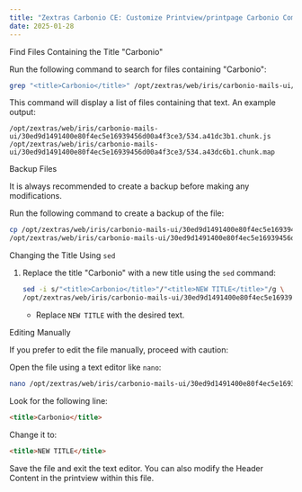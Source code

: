 ```yaml
---
title: "Zextras Carbonio CE: Customize Printview/printpage Carbonio Community Edition"
date: 2025-01-28
---
```


Find Files Containing the Title "Carbonio"

Run the following command to search for files containing "Carbonio":
   
   ```sh
   grep "<title>Carbonio</title>" /opt/zextras/web/iris/carbonio-mails-ui/* -rl
   ```

This command will display a list of files containing that text. An example output:
   
   ```log
   /opt/zextras/web/iris/carbonio-mails-ui/30ed9d1491400e80f4ec5e16939456d00a4f3ce3/534.a41dc3b1.chunk.js
   /opt/zextras/web/iris/carbonio-mails-ui/30ed9d1491400e80f4ec5e16939456d00a4f3ce3/534.a43dc6b1.chunk.map
   ```

Backup Files

It is always recommended to create a backup before making any modifications.

Run the following command to create a backup of the file:
   
   ```sh
   cp /opt/zextras/web/iris/carbonio-mails-ui/30ed9d1491400e80f4ec5e16939456d00a4f3ce3/534.a41dc3b1.chunk.js \
   /opt/zextras/web/iris/carbonio-mails-ui/30ed9d1491400e80f4ec5e16939456d00a4f3ce3/534.a41dc3b1.chunk.js.bak
   ```

Changing the Title Using `sed`

1. Replace the title "Carbonio" with a new title using the `sed` command:
   
   ```sh
   sed -i s/"<title>Carbonio</title>"/"<title>NEW TITLE</title>"/g \
   /opt/zextras/web/iris/carbonio-mails-ui/30ed9d1491400e80f4ec5e16939456d00a4f3ce3/534.a41dc3b1.chunk.js
   ```

   - Replace `NEW TITLE` with the desired text.

Editing Manually

If you prefer to edit the file manually, proceed with caution:

Open the file using a text editor like `nano`:
   
   ```sh
   nano /opt/zextras/web/iris/carbonio-mails-ui/30ed9d1491400e80f4ec5e16939456d00a4f3ce3/534.a41dc3b1.chunk.js
   ```

Look for the following line:
   
   ```html
   <title>Carbonio</title>
   ```

Change it to:
   
   ```html
   <title>NEW TITLE</title>
   ```

Save the file and exit the text editor. You can also modify the Header Content in the printview within this file.
